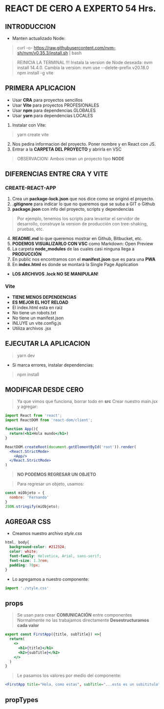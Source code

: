 # REACT DE CERO A EXPERTO 54 Hrs.

## INTRODUCCION

* Manten actualizado Node:

> curl -o- https://raw.githubusercontent.com/nvm-sh/nvm/v0.35.3/install.sh | bash

> REINICIA LA TERMINAL !!!
> Instala la version de Node deseada: nvm install 14.4.0.
> Cambia la version: nvm use --delete-prefix v20.18.0
> npm install -g vite


## PRIMERA APLICACION

* Usar __CRA__ para proyectos sencillos
* Usar __Vite__ para proyectos PROFESIONALES
* Usar __npm__ para dependencias GLOBALES
* Usar __yarn__ para dependencias LOCALES

1. Instalar con Vite:
> yarn create vite

2. Nos pedira informacion del proyecto. Poner nombre y en React con JS.
3. Entrar a la __CARPETA DEL PROYECTO__ y abrirla en VSC

> OBSERVACION: Ambos crean un proyecto tipo __NODE__


## DIFERENCIAS ENTRE CRA Y VITE

### CREATE-REACT-APP

1. Crea un __package-lock.json__ que nos dice como se originó el proyecto.
2. __.gitignore__ para indicar lo que no queremos que se suba a GIT o Github
3. __package.json__ con info del proyecto, scripts y dependencias
> Por ejemplo, tenemos los scripts para levantar el servidor de desarrollo,
> construye la version de producción con tree-shaking, pruebas, etc.
4. __README.md__ lo que queremos mostrar en Github, Bitbucket, etc.
5. __PODEMOS VISUALIZARLO CON VSC__ como Markdown: Open Preview
6. La carpeta __node_modules__ de las cuales casi ninguna llega a __PRODUCCIÓN__
7. En public nos encontramos con el __manifest.json__ que es para una __PWA__
8. En __index.html__ es donde se montará la Single Page Application

* __LOS ARCHIVOS .lock NO SE MANIPULAN!__

### Vite

* __TIENE MENOS DEPENDENCIAS__
* __ES MEJOR EL HOT RELOAD__
* El index.html esta en raíz
* No tiene un robots.txt
* No tiene un manifest.json
* INLUYE un vite.config.js
* Utiliza archivos .jsx

## EJECUTAR LA APLICACION

> yarn dev

* Si marca errores, instalar dependencias:

> npm install

## MODIFICAR DESDE CERO

> Ya que vimos que funciona, borrar todo en __src__
> Crear nuestro main.jsx y agregar:

```jsx
import React from 'react';
import ReactDOM from 'react-dom/client';

function App(){
  return(<h1>Hola mundo</h1>)
}

ReactDOM.createRoot(document.getElementById('root')).render(
  <React.StrictMode>
    <App/>
  </React.StrictMode>
)
```

> __NO PODEMOS REGRESAR UN OBJETO__

> Para regresar un objeto, usamos:

```javascript
const miObjeto = {
  nombre: 'Fernando'
}
JSON.stringify(miObjeto);
```

## AGREGAR CSS

* Creamos nuestro archivo _style.css_

```css
html, body{
  background-color: #21232A;
  color: white;
  font-family: Helvetica, Arial, sans-serif;
  font-size: 1.3rem;
  padding: 70px;
}
```
* Lo agregamos a nuestro componente:

```jsx
import './style.css'
```

## props

> Se usan para crear __COMUNICACIÓN__ entre componentes
> Normalmente no las trabajamos directamente
> __Desestructuramos cada valor__

```jsx
export const FirstApp({title, subTitle}) =>{
  return(
    <>
      <h1>{title}</h1>
      <h2>{subTitle}</h2>
    </>
  )
}
```
> Le pasamos los valores por medio del componente:

```jsx
<FirstApp title="Hola, como estas", subTitle="...esto es un subititulo"/>
```


## propTypes







